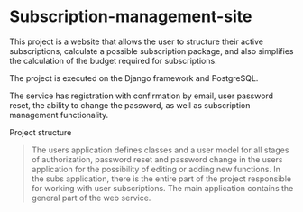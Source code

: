 # Subscription-management-site
This project is a website that allows the user to structure their active subscriptions, calculate a possible subscription package, and also simplifies the calculation of the budget required for subscriptions.

The project is executed on the Django framework and PostgreSQL.

The service has registration with confirmation by email, user password reset, the ability to change the password, as well as subscription management functionality.

Project structure
>The users application defines classes and a user model for all stages of authorization, password reset and password change in the users application for the possibility of editing or adding new functions.
>In the subs application, there is the entire part of the project responsible for working with user subscriptions.
>The main application contains the general part of the web service.
